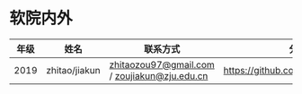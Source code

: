 # 软院内外

| 年级 | 姓名 | 联系方式            | 分享地址             |
| ---- | ---- | ------------------- | -------------------- |
|2019|zhitao/jiakun|zhitaozou97@gmail.com / zoujiakun@zju.edu.cn|https://github.com/zjucstCourseProject|
